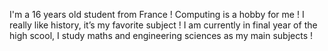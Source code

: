 I'm a 16 years old student from France !
Computing is a hobby for me !
I really like history, it’s my favorite subject !
I am currently in final year of the high scool, I study maths and engineering sciences as my main subjects ! 
<!---
chahrcd/chahrcd is a ✨ special ✨ repository because its `README.md` (this file) appears on your GitHub profile.
You can click the Preview link to take a look at your changes.
--->
